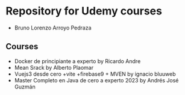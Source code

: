 # Repository for Udemy courses
- Bruno Lorenzo Arroyo Pedraza   
## Courses    
- Docker de principiante a experto by Ricardo Andre
- Mean Srack by Alberto Plaomar
- Vuejs3 desde cero +vite +firebase9 + MVEN by ignacio bluuweb
- Master Completo en Java de cero a experto 2023 by Andrés José Guzmán         
